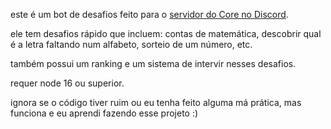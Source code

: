 este é um bot de desafios feito para o [servidor do Core no Discord](https://discord.gg/core).

ele tem desafios rápido que incluem: contas de matemática, descobrir qual é a letra faltando num alfabeto, sorteio de um número, etc.

também possui um ranking e um sistema de intervir nesses desafios.

requer node 16 ou superior.

ignora se o código tiver ruim ou eu tenha feito alguma má prática, mas funciona e eu aprendi fazendo esse projeto :)